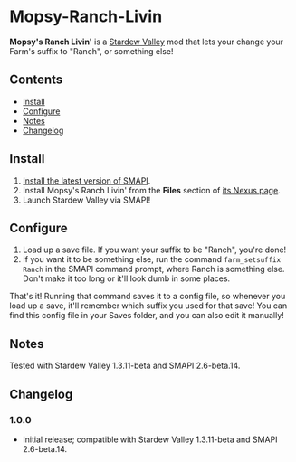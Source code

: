 # Mopsy-Ranch-Livin
**Mopsy's Ranch Livin'** is a [Stardew Valley](http://stardewvalley.net/) mod that lets your change your Farm's suffix to "Ranch", or something else!

## Contents
* [Install](#install)
* [Configure](#configure)
* [Notes](#notes)
* [Changelog](#changelog)

## Install
1. [Install the latest version of SMAPI](https://smapi.io).
2. Install Mopsy's Ranch Livin' from the **Files** section of [its Nexus page]().
3. Launch Stardew Valley via SMAPI!

## Configure
1. Load up a save file. If you want your suffix to be "Ranch", you're done!
2. If you want it to be something else, run the command `farm_setsuffix Ranch` in the SMAPI command prompt, where Ranch is something else. Don't make it too long or it'll look dumb in some places.

That's it! Running that command saves it to a config file, so whenever you load up a save, it'll remember which suffix you used for that save! You can find this config file in your Saves folder, and you can also edit it manually!

## Notes
Tested with Stardew Valley 1.3.11-beta and SMAPI 2.6-beta.14.

## Changelog
### 1.0.0
* Initial release; compatible with Stardew Valley 1.3.11-beta and SMAPI 2.6-beta.14.
